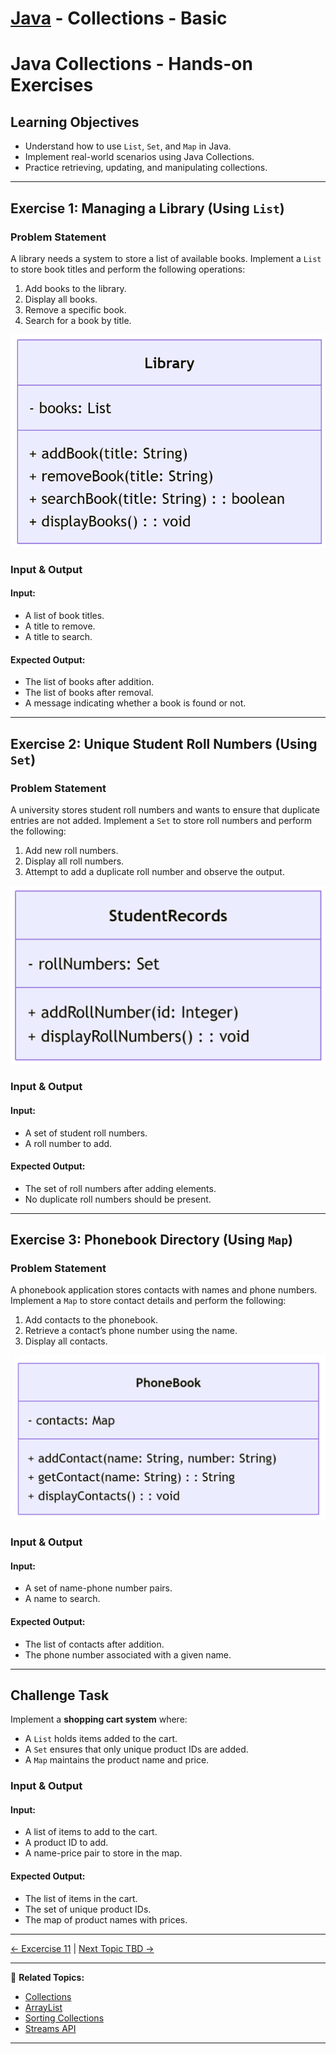 # [Java](../../) - Collections - Basic

# Java Collections - Hands-on Exercises

## Learning Objectives

- Understand how to use `List`, `Set`, and `Map` in Java.
- Implement real-world scenarios using Java Collections.
- Practice retrieving, updating, and manipulating collections.

---

## Exercise 1: Managing a Library (Using `List`)

### Problem Statement
A library needs a system to store a list of available books. Implement a `List` to store book titles and perform the following operations:

1. Add books to the library.
2. Display all books.
3. Remove a specific book.
4. Search for a book by title.

![Library](./image1.png)

### Input & Output
#### Input:
- A list of book titles.
- A title to remove.
- A title to search.

#### Expected Output:
- The list of books after addition.
- The list of books after removal.
- A message indicating whether a book is found or not.

---

## Exercise 2: Unique Student Roll Numbers (Using `Set`)

### Problem Statement
A university stores student roll numbers and wants to ensure that duplicate entries are not added. Implement a `Set` to store roll numbers and perform the following:

1. Add new roll numbers.
2. Display all roll numbers.
3. Attempt to add a duplicate roll number and observe the output.

![StudentRecords](./image2.png)

### Input & Output
#### Input:
- A set of student roll numbers.
- A roll number to add.

#### Expected Output:
- The set of roll numbers after adding elements.
- No duplicate roll numbers should be present.

---

## Exercise 3: Phonebook Directory (Using `Map`)

### Problem Statement
A phonebook application stores contacts with names and phone numbers. Implement a `Map` to store contact details and perform the following:

1. Add contacts to the phonebook.
2. Retrieve a contact’s phone number using the name.
3. Display all contacts.

![PhoneBook](./image3.png)

### Input & Output
#### Input:
- A set of name-phone number pairs.
- A name to search.

#### Expected Output:
- The list of contacts after addition.
- The phone number associated with a given name.

---

## Challenge Task
Implement a **shopping cart system** where:

- A `List` holds items added to the cart.
- A `Set` ensures that only unique product IDs are added.
- A `Map` maintains the product name and price.

### Input & Output
#### Input:
- A list of items to add to the cart.
- A product ID to add.
- A name-price pair to store in the map.

#### Expected Output:
- The list of items in the cart.
- The set of unique product IDs.
- The map of product names with prices.

---

[← Excercise 11](../hands-on/11-abstraction) | [Next Topic TBD →](../next-topic)

---

🔗 **Related Topics:**
- [Collections](../collections/)
- [ArrayList](../arraylist)
- [Sorting Collections](../sorting)
- [Streams API](../streams)
---

